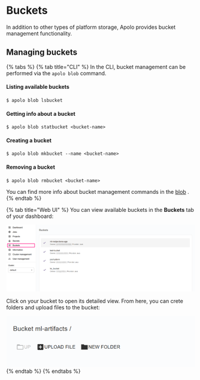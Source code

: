 # Buckets

In addition to other types of platform storage, Apolo provides bucket management functionality.&#x20;

## Managing buckets

{% tabs %}
{% tab title="CLI" %}
In the CLI, bucket management can be performed via the `apolo blob` command.

#### Listing available buckets

```
$ apolo blob lsbucket
```

#### Getting info about a bucket

```
$ apolo blob statbucket <bucket-name>
```

#### Creating a bucket

```
$ apolo blob mkbucket --name <bucket-name>
```

#### Removing a bucket

```
$ apolo blob rmbucket <bucket-name>
```

You can find more info about bucket management commands in the [blob](https://app.gitbook.com/s/-MOkWy7dB5MDbkSII8iF/commands/blob "mention") .
{% endtab %}

{% tab title="Web UI" %}
You can view available buckets in the **Buckets** tab of your dashboard:

![](<../../.gitbook/assets/зображення (4).png>)

Click on your bucket to open its detailed view. From here, you can crete folders and upload files to the bucket:

![](<../../.gitbook/assets/зображення (3).png>)
{% endtab %}
{% endtabs %}

